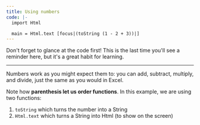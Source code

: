 ```yaml
---
title: Using numbers
code: |-
  import Html

  main = Html.text [focus|(toString (1 - 2 + 3))|]
---
```

Don't forget to glance at the code first! This is the last time you'll see a reminder here, but it's a great habit for learning.

---

Numbers work as you might expect them to: you can add, subtract, multiply, and divide, just the same as you would in Excel.

Note how **parenthesis let us order functions**. In this example, we are using two functions:

1. `toString` which turns the number into a String
2. `Html.text` which turns a String into Html (to show on the screen)